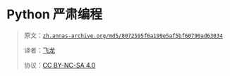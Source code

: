 # Python 严肃编程

> 原文：[`zh.annas-archive.org/md5/8072595f6a199e5af5bf60790ad63034`](https://zh.annas-archive.org/md5/8072595f6a199e5af5bf60790ad63034)
>
> 译者：[飞龙](https://github.com/wizardforcel)
>
> 协议：[CC BY-NC-SA 4.0](http://creativecommons.org/licenses/by-nc-sa/4.0/)